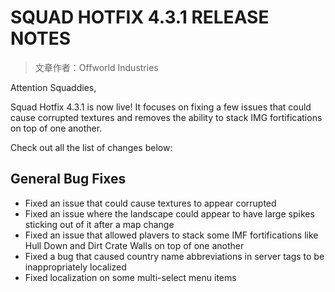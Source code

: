 # SQUAD HOTFIX 4.3.1 RELEASE NOTES

> 文章作者：Offworld Industries

Attention Squaddies,

Squad Hotfix 4.3.1 is now live! It focuses on fixing a few issues that could cause corrupted textures and removes the ability to stack IMG fortifications on top of one another.

Check out all the list of changes below:

## General Bug Fixes

- Fixed an issue that could cause textures to appear corrupted
- Fixed an issue where the landscape could appear to have large spikes sticking out of it after a map change
- Fixed an issue that allowed plavers to stack some IMF fortifications like Hull Down and Dirt Crate Walls on top of one another
- Fixed a bug that caused country name abbreviations in server tags to be inappropriately localized
- Fixed localization on some multi-select menu items
